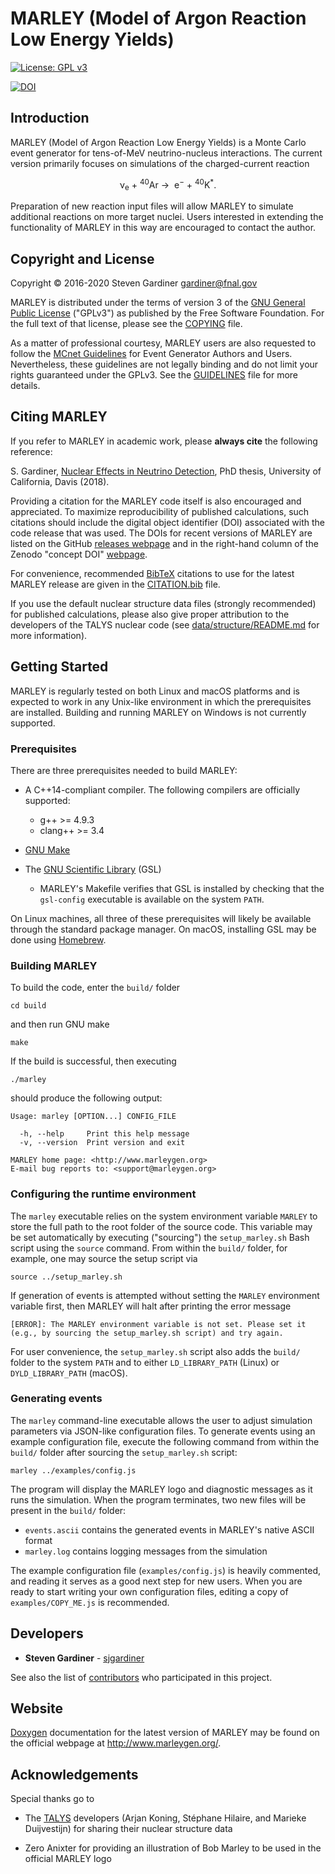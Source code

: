 # MARLEY (Model of Argon Reaction Low Energy Yields)

[![License: GPL v3](https://img.shields.io/badge/License-GPLv3-blue.svg)](https://www.gnu.org/licenses/gpl-3.0)

[![DOI](https://zenodo.org/badge/DOI/10.5281/zenodo.3901933.svg)](https://doi.org/10.5281/zenodo.3901933)

## Introduction

MARLEY (Model of Argon Reaction Low Energy Yields) is a Monte Carlo event
generator for tens-of-MeV neutrino-nucleus interactions. The current version
primarily focuses on simulations of the charged-current reaction <p
align="center">&nu;<sub>e</sub>&nbsp;+&nbsp;<sup>40</sup>Ar&nbsp;&rarr;
&nbsp;e<sup>&minus;</sup>&nbsp;+&nbsp;<sup>40</sup>K<sup>&ast;</sup>.</p>
Preparation of new reaction input files will allow MARLEY to simulate
additional reactions on more target nuclei. Users interested in extending the
functionality of MARLEY in this way are encouraged to contact the author.

## Copyright and License

Copyright &copy; 2016-2020 Steven Gardiner <gardiner@fnal.gov>

MARLEY is distributed under the terms of version 3 of the [GNU General Public
License](http://www.gnu.org/licenses/gpl-3.0-standalone.html) ("GPLv3") as
published by the Free Software Foundation. For the full text of that license,
please see the [COPYING](COPYING) file.

As a matter of professional courtesy, MARLEY users are also requested to follow
the [MCnet Guidelines](https://www.montecarlonet.org/GUIDELINES) for Event
Generator Authors and Users. Nevertheless, these guidelines are not legally
binding and do not limit your rights guaranteed under the GPLv3. See the
[GUIDELINES](GUIDELINES) file for more details.

## Citing MARLEY

If you refer to MARLEY in academic work, please __always cite__ the following
reference:

S. Gardiner, [Nuclear Effects in Neutrino
Detection](http://old.inspirehep.net/record/1802074/), PhD thesis,
University of California, Davis (2018).

Providing a citation for the MARLEY code itself is also encouraged and
appreciated. To maximize reproducibility of published calculations, such
citations should include the digital object identifier (DOI) associated with
the code release that was used. The DOIs for recent versions of MARLEY are
listed on the GitHub [releases
webpage](https://github.com/MARLEY-MC/marley/releases) and in the right-hand
column of the Zenodo "concept DOI"
[webpage](https://doi.org/10.5281/zenodo.3901933).

For convenience, recommended [BibTeX](http://www.bibtex.org/) citations to use
for the latest MARLEY release are given in the [CITATION.bib](CITATION.bib)
file.

If you use the default nuclear structure data files (strongly recommended) for
published calculations, please also give proper attribution to the developers
of the TALYS nuclear code (see
[data/structure/README.md](data/structure/README.md) for more information).

## Getting Started

MARLEY is regularly tested on both Linux and macOS platforms and is expected to
work in any Unix-like environment in which the prerequisites are installed.
Building and running MARLEY on Windows is not currently supported.

### Prerequisites
There are three prerequisites needed to build MARLEY:

- A C++14-compliant compiler. The following compilers are officially supported:

  * g++ >= 4.9.3
  * clang++ >= 3.4

- [GNU Make](https://www.gnu.org/software/make/)

- The [GNU Scientific Library](https://www.gnu.org/software/gsl/) (GSL)

  * MARLEY's Makefile verifies that GSL is installed by checking that
the `gsl-config` executable is available on the system `PATH`.

On Linux machines, all three of these prerequisites will likely be available
through the standard package manager. On macOS, installing GSL may be done
using [Homebrew](https://brew.sh/).

### Building MARLEY

To build the code, enter the `build/` folder
```
cd build
```
and then run GNU make
```
make
```
If the build is successful, then executing
```
./marley
```
should produce the following output:
```
Usage: marley [OPTION...] CONFIG_FILE

  -h, --help     Print this help message
  -v, --version  Print version and exit

MARLEY home page: <http://www.marleygen.org>
E-mail bug reports to: <support@marleygen.org>
```

### Configuring the runtime environment

The `marley` executable relies on the system environment variable `MARLEY`
to store the full path to the root folder of the source code. This variable
may be set automatically by executing ("sourcing") the `setup_marley.sh`
Bash script using the `source` command. From within the `build/` folder,
for example, one may source the setup script via
```
source ../setup_marley.sh
```
If generation of events is attempted without setting the `MARLEY` environment
variable first, then MARLEY will halt after printing the error message
```
[ERROR]: The MARLEY environment variable is not set. Please set it (e.g., by sourcing the setup_marley.sh script) and try again.
```
For user convenience, the `setup_marley.sh` script also adds the `build/`
folder to the system `PATH` and to either `LD_LIBRARY_PATH` (Linux) or
`DYLD_LIBRARY_PATH` (macOS).

### Generating events

The `marley` command-line executable allows the user to adjust simulation
parameters via JSON-like configuration files. To generate events using an
example configuration file, execute the following command from within the
`build/` folder after sourcing the `setup_marley.sh` script:
```
marley ../examples/config.js
```

The program will display the MARLEY logo and diagnostic messages as
it runs the simulation. When the program terminates, two new files will
be present in the `build/` folder:
  - `events.ascii` contains the generated events in MARLEY's native ASCII format
  - `marley.log` contains logging messages from the simulation
  
The example configuration file (`examples/config.js`) is heavily commented, and
reading it serves as a good next step for new users. When you are ready to
start writing your own configuration files, editing a copy of
`examples/COPY_ME.js` is recommended.

## Developers

* **Steven Gardiner** - [sjgardiner](https://github.com/sjgardiner)

See also the list of
[contributors](https://github.com/MARLEY-MC/marley/contributors) who
participated in this project.

## Website

[Doxygen](https://www.doxygen.org) documentation for the latest version of
MARLEY may be found on the official webpage at <http://www.marleygen.org/>.

## Acknowledgements

Special thanks go to

* The [TALYS](http://talys.eu) developers (Arjan Koning, Stéphane Hilaire, and
  Marieke Duijvestijn) for sharing their nuclear structure data

* Zero Anixter for providing an illustration of Bob Marley to be used in the
  official MARLEY logo
